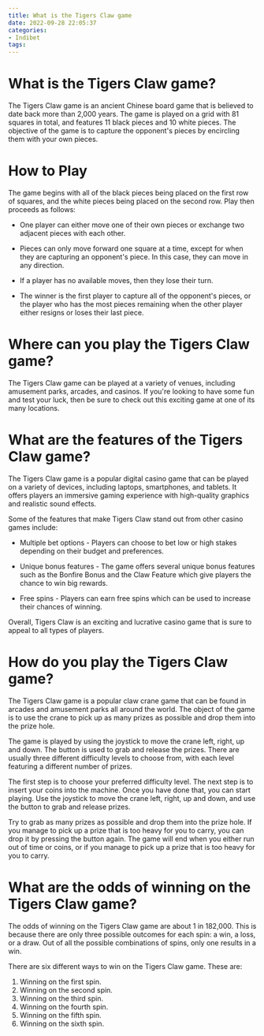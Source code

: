 ```yaml
---
title: What is the Tigers Claw game
date: 2022-09-28 22:05:37
categories:
- Indibet
tags:
---
```



#  What is the Tigers Claw game?

The Tigers Claw game is an ancient Chinese board game that is believed to date back more than 2,000 years. The game is played on a grid with 81 squares in total, and features 11 black pieces and 10 white pieces. The objective of the game is to capture the opponent's pieces by encircling them with your own pieces.

# How to Play

The game begins with all of the black pieces being placed on the first row of squares, and the white pieces being placed on the second row. Play then proceeds as follows:

- One player can either move one of their own pieces or exchange two adjacent pieces with each other.

- Pieces can only move forward one square at a time, except for when they are capturing an opponent's piece. In this case, they can move in any direction.

- If a player has no available moves, then they lose their turn.

- The winner is the first player to capture all of the opponent's pieces, or the player who has the most pieces remaining when the other player either resigns or loses their last piece.

#  Where can you play the Tigers Claw game?

The Tigers Claw game can be played at a variety of venues, including amusement parks, arcades, and casinos. If you're looking to have some fun and test your luck, then be sure to check out this exciting game at one of its many locations.

#  What are the features of the Tigers Claw game?

The Tigers Claw game is a popular digital casino game that can be played on a variety of devices, including laptops, smartphones, and tablets. It offers players an immersive gaming experience with high-quality graphics and realistic sound effects.

Some of the features that make Tigers Claw stand out from other casino games include:

* Multiple bet options - Players can choose to bet low or high stakes depending on their budget and preferences.

* Unique bonus features - The game offers several unique bonus features such as the Bonfire Bonus and the Claw Feature which give players the chance to win big rewards.

* Free spins - Players can earn free spins which can be used to increase their chances of winning.

Overall, Tigers Claw is an exciting and lucrative casino game that is sure to appeal to all types of players.

#  How do you play the Tigers Claw game?

The Tigers Claw game is a popular claw crane game that can be found in arcades and amusement parks all around the world. The object of the game is to use the crane to pick up as many prizes as possible and drop them into the prize hole.

The game is played by using the joystick to move the crane left, right, up and down. The button is used to grab and release the prizes. There are usually three different difficulty levels to choose from, with each level featuring a different number of prizes.

The first step is to choose your preferred difficulty level. The next step is to insert your coins into the machine. Once you have done that, you can start playing. Use the joystick to move the crane left, right, up and down, and use the button to grab and release prizes.

Try to grab as many prizes as possible and drop them into the prize hole. If you manage to pick up a prize that is too heavy for you to carry, you can drop it by pressing the button again. The game will end when you either run out of time or coins, or if you manage to pick up a prize that is too heavy for you to carry.

#  What are the odds of winning on the Tigers Claw game?

The odds of winning on the Tigers Claw game are about 1 in 182,000. This is because there are only three possible outcomes for each spin: a win, a loss, or a draw. Out of all the possible combinations of spins, only one results in a win.

There are six different ways to win on the Tigers Claw game. These are:

1) Winning on the first spin.
2) Winning on the second spin.
3) Winning on the third spin.
4) Winning on the fourth spin.
5) Winning on the fifth spin.
6) Winning on the sixth spin.